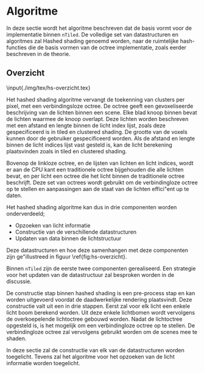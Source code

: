 # Algoritme

In deze sectie wordt het algoritme beschreven dat de basis vormt voor de 
implementatie binnen `nTiled`. De volledige set van datastructuren en 
algoritmes zal Hashed shading genoemd worden, naar de ruimtelijke hash-functies 
die de basis vormen van de octree implementatie, zoals eerder beschreven in de
theorie.

## Overzicht

\input{./img/tex/hs-overzicht.tex}

Het hashed shading algoritme vervangt de toekenning van clusters per pixel, 
met een verbindingsloze octree. De octree geeft een gevoxeliseerde beschrijving 
van de lichten binnen een scene. Elke blad knoop binnen bevat de lichten waarmee
de knoop overlapt. Deze lichten worden beschreven met een afstand en lengte binnen
de licht index lijst, zoals deze gespecificeerd is in tiled en clustered shading.
De grootte van de voxels kunnen door de gebruiker gespecificeerd worden.
Als de afstand en lengte binnen de licht indices lijst vast gesteld is, kan 
de licht berekening plaatsvinden zoals in tiled en clustered shading.

Bovenop de linkloze octree, en de lijsten van lichten en licht indices, 
wordt er aan de CPU kant een traditionele octree bijgehouden die alle
lichten bevat, en per licht een octree die het licht binnen de traditionele
octree beschrijft. Deze set van octrees wordt gebruikt om de verbindingloze
octree op te stellen en aanpassingen aan de staat van de lichten effici\"ent
up te daten.

Het hashed shading algoritme kan dus in drie componenten worden onderverdeeld;

* Opzoeken van licht informatie
* Constructie van de verschillende datastructuren
* Updaten van data binnen de lichtstructuur

Deze datastructuren en hoe deze samenhangen met deze componenten zijn ge\"illustreed 
in figuur \ref{fig:hs-overzicht}. 

Binnen `nTiled` zijn de eerste twee componenten gerealiseerd. Een strategie
voor het updaten van de datastructuur zal besproken worden in de discussie. 

De constructie stap binnen hashed shading is een pre-process stap en kan worden
uitgevoerd voordat de daadwerkelijke rendering plaatsvindt. 
Deze constructie valt uit een in drie stappen. Eerst zal voor elk licht
een enkele licht boom berekend worden. Uit deze enkele lichtbomen wordt 
vervolgens de overkoepelende lichtoctree gebouwd worden. 
Nadat de lichtoctree opgesteld is, is het mogelijk om een verbindingloze 
octree op te stellen. De verbindingloze octree zal vervolgens gebruikt 
worden om de scenes mee te shaden.

In deze sectie zal de constructie van elk van de datastructuren worden
toegelicht. Tevens zal het algoritme voor het opzoeken van de licht informatie
worden toegelicht.

